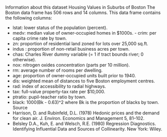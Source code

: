 Information about this dataset
Housing Values in Suburbs of Boston
The Boston data frame has 506 rows and 14 columns.
This data frame contains the following columns:
- lstat: lower status of the population (percent).
- medv: median value of owner-occupied homes in $1000s. - crim: per capita crime rate by town.
- zn: proportion of residential land zoned for lots over 25,000 sq.ft.
- indus : proportion of non-retail business acres per town.
- chas: Charles River dummy variable (= 1 if tract bounds river; 0 otherwise).
- nox: nitrogen oxides concentration (parts per 10 million).
- rm: average number of rooms per dwelling.
- age: proportion of owner-occupied units built prior to 1940.
- dis: weighted mean of distances to five Boston employment centres.
- rad: index of accessibility to radial highways.
- tax: full-value property-tax rate per $10,000.
- ptratio: pupil-teacher ratio by town.
- black: 1000(Bk - 0.63)^2 where Bk is the proportion of blacks by town.
Source
- Harrison, D. and Rubinfeld, D.L. (1978) Hedonic prices and the demand for clean air. J. Environ. Economics and Management 5, 81–102.
- Belsley D.A., Kuh, E. and Welsch, R.E. (1980) Regression Diagnostics. Identifying Influential Data and Sources of Collinearity. New York: Wiley.
